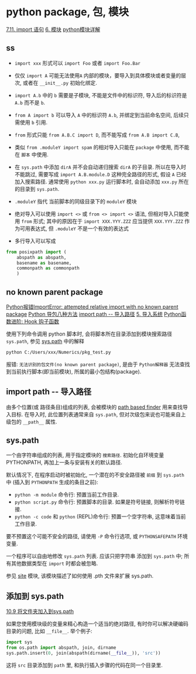 # python package, 包, 模块

[7.11. import 语句](https://docs.python.org/zh-cn/3/reference/simple_stmts.html#import)
[6. 模块](https://docs.python.org/zh-cn/3/tutorial/modules.html#modules)
[python模块详解](https://zhuanlan.zhihu.com/p/33913131)

## ss

+ `import xxx` 形式可以 `import Foo` 或者 `import Foo.Bar`
+ 仅仅 `import A` 可能无法使用`A` 内部的模块，要导入到具体模块或者变量的层次, 或者在 `__init__.py` 初始化绑定.
+ `import A.b` 中的 `b` 需要是子模块, 不能是文件中的标识符, 导入后的标识符是 `A.b` 而不是 `b`.

+ `from A import b` 可以导入 `A` 中的标识符 `A.b`, 并绑定到当前命名空间, 后续只需使用 `b` 引用.
+ `from` 形式只能 `from A.B.C import D`, 而不能写成 `from A.B import C.B`,
+ 类似 `from .moduleY import spam` 的相对导入只能在 `package` 中使用, 而不能在 `脚本` 中使用.

+ 在 `sys.path` 中添加 `dirA` 并不会自动递归搜索 `dirA` 的子目录.
所以在导入时不能跳过, 需要写成 `import A.B.module.D` 这种完全路径的形式,
假设 `A` 已经加入搜索路径.
通常使用 `python xxx.py` 运行脚本时, 会自动添加 `xxx.py` 所在的目录到 `sys.path`.

+ `.moduleY` 指代 当前脚本的同级目录下的 `moduleY` 模块
+ 绝对导入可以使用 `import <>` 或 `from <> import <>` 语法,
但相对导入只能使用 `from` 形式; 其中的原因在于 `import XXX.YYY.ZZZ`
应当提供 `XXX.YYY.ZZZ` 作为可用表达式, 但 `.moduleY` 不是一个有效的表达式

+ 多行导入可以写成

```python
from posixpath import (
    abspath as abspath,
    basename as basename,
    commonpath as commonpath
    )
```

## no known parent package

[Python报错ImportError: attempted relative import with no known parent package](https://blog.csdn.net/weixin_43958105/article/details/114012590)
[Python 导包八种方法](https://blog.csdn.net/sinat_38682860/article/details/111404997)
[import path -- 导入路径](https://docs.python.org/zh-cn/3/glossary.html#term-import-path)
[5. 导入系统](https://docs.python.org/zh-cn/3/reference/import.html#)
[Python函数进阶:  Hook 钩子函数](https://zhuanlan.zhihu.com/p/339718510)

使用下列命令调用 python 脚本时, 会将脚本所在目录添加到模块搜索路径 `sys.path`,
参见 [sys.path][] 中的解释

```bash
python C:/Users/xxx/Numerics/pkg_test.py
```

报错: `无法识别的包文件(no known parent package)`, 是由于
`Python解释器` 无法查找到当前执行脚本(即当前模块), 所属的最小包结构(package).

[sys.path]: https://docs.python.org/zh-cn/3/library/sys.html#sys.path

## import path -- 导入路径

由多个位置(或 路径条目)组成的列表, 会被模块的 [path based finder][] 用来查找导入目标.
在导入时, 此位置列表通常来自 `sys.path`, 但对次级包来说也可能来自上级包的 `__path__` 属性.

[path based finder]: https://docs.python.org/zh-cn/3/glossary.html#term-path-based-finder

## sys.path

一个由字符串组成的列表, 用于指定模块的 `搜索路径`.
初始化自环境变量 PYTHONPATH, 再加上一条与安装有关的默认路径.

默认情况下, 在程序启动时被初始化, 一个潜在的不安全路径被 `前缀` 到 `sys.path` 中
(插入到 `PYTHONPATH` 生成的条目之前):

+ `python -m module` 命令行: 预置当前工作目录.
+ `python script.py` 命令行: 预置脚本的目录. 如果是符号链接, 则解析符号链接.
+ `python -c code` 和 `python` (REPL)命令行: 预置一个空字符串, 这意味着当前工作目录.

要不预置这个可能不安全的路径, 请使用 `-P` 命令行选项, 或 `PYTHONSAFEPATH` 环境变量.

一个程序可以自由地修改 `sys.path` 列表.
应该只把字符串 添加到 `sys.path` 中;
所有其他数据类型在 `import` 时都会被忽略.

参见 [site][] 模块, 该模块描述了如何使用 .pth 文件来扩展 sys.path.

[site]: https://docs.python.org/zh-cn/3/library/site.html#module-site

## 添加到 sys.path

[10.9 将文件夹加入到sys.path](https://python3-cookbook.readthedocs.io/zh_CN/latest/c10/p09_add_directories_to_sys_path.html)

如果您使用模块级的变量来精心构造一个适当的绝对路径,
有时你可以解决硬编码目录的问题, 比如 `__file__`.
举个例子:

```python
import sys
from os.path import abspath, join, dirname
sys.path.insert(0, join(abspath(dirname(__file__)), 'src'))
```

这将 `src` 目录添加到 `path` 里, 和执行插入步骤的代码在同一个目录里.
